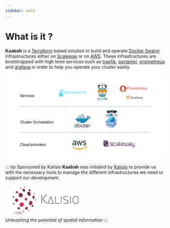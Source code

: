 ```yaml
---
sidebar: auto
---
```


# What is it ?

<b>Kaabah</b> is a [Terraform](https://www.terraform.io/) based solution to build and operate [Docker Swarm](https://docs.docker.com/engine/swarm/) infrastructures either on [Scaleway](https://www.scaleway.com/) or on [AWS](https://aws.amazon.com). These infrastructures are bootstrapped with high level services such as [traefik](https://traefik.io/), [portainer](https://portainer.io/), [prometheus](https://prometheus.io/) and [grafana](https://grafana.com/) in order to help you operate your cluster easily.

![Kaabah overview](./../assets/kaabah-overview.svg)

::: tip Sponsored by Kalisio
**Kaabah** was initiated by [Kalisio](https://kalisio.com) to provide us with the necessary tools to manage the different infrastructures we need to support our development.<br/><br/>
![kalisio](./../assets/kalisio-banner.png)<br/>
*Unleashing the potential of spatial information*
::: 